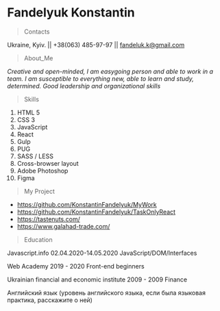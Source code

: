 # **Fandelyuk Konstantin**

>Contacts

Ukraine, Kyiv. || +38(063) 485-97-97 || fandeluk.k@gmail.com

>About_Me

*Creative and open-minded, I am easygoing person and able to work in a team. I am susceptible to everything new, able to learn and study, determined. Good leadership and organizational skills*

>Skills

1. HTML 5
2. CSS 3
3. JavaScript
4. React
5. Gulp
6. PUG
7. SASS / LESS
8. Cross-browser layout
9. Adobe Photoshop
10. Figma

>My Project 

* https://github.com/KonstantinFandelyuk/MyWork
* https://github.com/KonstantinFandelyuk/TaskOnlyReact
* https://tastenuts.com/
* https://www.galahad-trade.com/


>Education

Javascript.info
02.04.2020-14.05.2020
JavaScript/DOM/Interfaces

Web Academy
2019 - 2020
Front-end beginners

Ukrainian financial and economic institute
2009 - 2009
Finance

Английский язык (уровень английского языка, если была языковая практика, расскажите о ней)